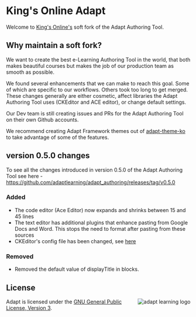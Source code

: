 # King's Online Adapt

Welcome to [King's Online's](https://twitter.com) soft fork of the Adapt Authoring Tool.

## Why maintain a soft fork?

We want to create the best e-Learning Authoring Tool in the world, that both makes beautiful courses but makes the job of our production team as smooth as possible.

We found several enhancements that we can make to reach this goal. Some of which are specific to our workflows. Others took too long to get merged. These changes generally are either cosmetic, affect libraries the Adapt Authoring Tool uses (CKEditor and ACE editor), or change default settings.

Our Dev team is still creating issues and PRs for the Adapt Authoring Tool on their own Github accounts.

We recommend creating Adapt Framework themes out of [adapt-theme-ko](https://github.com/KingsOnline/adapt-theme-ko) to take advantage of some of the features.

## version 0.5.0 changes

To see all the changes introduced in version 0.5.0 of the Adapt Authoring Tool see here - https://github.com/adaptlearning/adapt_authoring/releases/tag/v0.5.0

###  Added

*  The code editor (Ace Editor) now expands and shrinks between 15 and 45 lines
*  The text editor has additional plugins that enhance pasting from Google Docs and Word. This stops the need to format after pasting from these sources
*  CKEditor's config file has been changed, see [here](https://github.com/KingsOnline/adapt_authoring/blob/master/frontend/src/libraries/ckeditor/config.js)

###  Removed

*  Removed the default value of displayTitle in blocks.

## License
<a href="https://community.adaptlearning.org/" target="_blank"><img src="https://github.com/adaptlearning/documentation/blob/master/04_wiki_assets/plug-ins/images/adapt-logo-mrgn-lft.jpg" alt="adapt learning logo" align="right"></a>  Adapt is licensed under the [GNU General Public License, Version 3](https://github.com/adaptlearning/adapt_authoring/blob/master/LICENSE).
